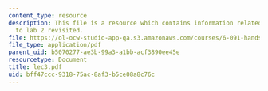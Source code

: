 ```yaml
---
content_type: resource
description: This file is a resource which contains information related to introduction
  to lab 2 revisited.
file: https://ol-ocw-studio-app-qa.s3.amazonaws.com/courses/6-091-hands-on-introduction-to-electrical-engineering-lab-skills-january-iap-2008/bff47ccc931875ac8af3b5ce08a8c76c_lec3.pdf
file_type: application/pdf
parent_uid: b5070277-ae3b-99a3-a1bb-acf3890ee45e
resourcetype: Document
title: lec3.pdf
uid: bff47ccc-9318-75ac-8af3-b5ce08a8c76c
---
```

